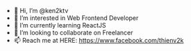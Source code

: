 - 👋 Hi, I’m @ken2ktv
- 👀 I’m interested in Web Frontend Developer
- 🌱 I’m currently learning ReactJS
- 💞️ I’m looking to collaborate on Freelancer
- 📫 Reach me at HERE: https://www.facebook.com/thienv2k

<!---
ken2ktv/ken2ktv is a ✨ special ✨ repository because its `README.md` (this file) appears on your GitHub profile.
You can click the Preview link to take a look at your changes.
--->
